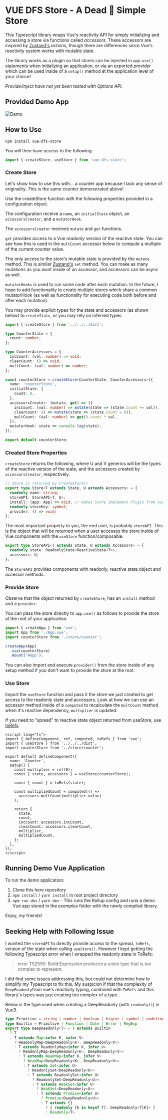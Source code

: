 # VUE DFS Store - A Dead 🤬 Simple Store

This Typescript library wraps Vue's reactivity API for simply initializing and accessing a store via functions called *accessors*. These accessors are inspired by [Zustand's](https://github.com/pmndrs/zustand) *actions*, though there are differences since Vue's reactivity system works with mutable state.

The library works as a plugin so that stores can be injected in `app.use()` statements when initializing an application, or via an exported *provider* which can be used inside of a `setup()` method at the application level of your choice! 

*Provide/inject have not yet been tested with Options API*.

## Provided Demo App

![Demo](demo.png)

## How to Use

`npm install vue-dfs-store`

You will then have access to the following:

```ts
import { createStore, useStore } from 'vue-dfs-store';
```

### Create Store

Let's show how to use this with... a counter app because I lack any sense of originality. This is the same counter demonstrated above!

Use the createStore function with the following properties provided in a configuration object.

The configuration receive a `name`, an `initialState` object, an `accessorsCreator`, and a `mutatorHook`. 

The `accessorsCreator` receives `mutate` and `get` functions. 

`get` provides access to a Vue *readonly* version of the reactive state. You can see how this is used in the `multCount` accessor below to compute a multiple of the current counter value.

The only access to the store's mutable state is provided by the `mutate` method. This is similar [Zustand's](https://github.com/pmndrs/zustand) `set` method. You can make as many mutations as you want inside of an accessor, and accessors can be async as well.

`mutatorHooks` is used to run some code after each mutation. In the future, I hope to add functionality to create multiple stores which share a common mutatorHook (as well as functionality for executing code both before and after each mutation).

You may provide explicit types for the state and accessors (as shown below) to `createState`, or you may rely on inferred types.

```ts
import { createStore } from '../../../dist';

type CounterState = {
  count: number;
};

type CounterAccessors = {
  incCount: (val: number) => void;
  clearCount: () => void;
  multCount: (val: number) => number;
};

const counterStore = createStore<CounterState, CounterAccessors>({
  name: 'counterStore',
  initialState: {
    count: 0,
  },
  accessorsCreator: (mutate, get) => ({
    incCount: (val: number) => mutate(state => (state.count += val)),
    clearCount: () => mutate(state => (state.count = 0)),
    multCount: (val: number) => get().count * val,
  }),
  mutatorHook: state => console.log(state),
});

export default counterStore;
```

### Created Store Properties

`createStore` returns the following, where U and V generics will be the types of the reactive version of the state, and the accessors created by `accessorsCreator`, respectively.

```ts
// Store is returned by createStore()
export type Store<T extends State, U extends Accessors> = {
  readonly name: string;
  storeAPI: StoreAPI<T, U>;
  install: (app: App) => void; // makes Store implement Plugin from vue
  readonly storeKey: symbol;
  provider: () => void;
};
```

The most important property to you, the end user, is probably `storeAPI`. This is the object that will be returned when a user accesses the store inside of Vue components with the `useStore` function/composable.

```ts
export type StoreAPI<T extends State, U extends Accessors> = {
  readonly state: ReadonlyState<ReactiveState<T>>;
  accessors: U;
};
```

The `StoreAPI` provides components with readonly, reactive state object and accessor methods.

### Provide Store

Observe that the object returned by `createStore`, has an `install` method and a `provider`. 

You can pass the store directly to `app.use()` as follows to provide the store at the root of your application. 

```ts
import { createApp } from 'vue';
import App from './App.vue';
import counterStore from './store/counter';

createApp(App)
  .use(counterStore)
  .mount('#app');
```

You can also import and execute `provider()` from the store inside of any setup method if you don't want to provide the store at the root. 

### Use Store

Import the `useStore` function and pass it the store we just created to get access to the readonly state and accessors. Look at how we can use an accessor method inside of a `computed` to recalculate the `multCount` method when it's reactive dependency, `multiplier` is updated.

If you need to "spread" to reactive state object returned from useStore, use [toRefs](https://v3.vuejs.org/api/refs-api.html#torefs).

```vue
<script lang="ts">
import { defineComponent, ref, computed, toRefs } from 'vue';
import { useStore } from '../../../dist';
import counterStore from '../store/counter';

export default defineComponent({
  name: 'Counter',
  setup() {
    const multiplier = ref(0);
    const { state, accessors } = useStore(counterStore);

    const { count } = toRefs(state);

    const multipliedCount = computed(() =>
      accessors.multCount(multiplier.value)
    );

    return {
      state,
      count,
      incCount: accessors.incCount,
      clearCount: accessors.clearCount,
      multiplier,
      multipliedCount,
    };
  },
});
</script>
```

## Running Demo Vue Application

To run the demo application:

1. Clone this here repository
2. `npm install` / `yarn install` in root project directory
3. `npm run dev` / `yarn dev` - This runs the Rollup config and runs a demo Vue app stored in the *examples* folder with the newly compiled library.

Enjoy, my friends!


## Seeking Help with Following Issue

I wanted the `storeAPI` to directly provide access to the spread, `toRefs`, version of the state when calling `useStore()`. However I kept getting the following Typescript error when I wrapped the readonly state in ToRefs: 

> error TS2590: Build:Expression produces a union type that is too complex to represent.

I did find some issues addressing this, but could not determine how to simplify my Typescript to fix this. My suspicion if that the complexity of `DeepReadonly`from vue's reactivity typing, combined with `ToRefs` and this library's types was just creating too complex of a type. 

Below is the type used when creating a DeepReadonly (with `readonly()`) in [Vue3](https://github.com/vuejs/vue-next/blob/master/packages/reactivity/src/reactive.ts).

```ts
type Primitive = string | number | boolean | bigint | symbol | undefined | null
type Builtin = Primitive | Function | Date | Error | RegExp
export type DeepReadonly<T> = T extends Builtin
  ? T
  : T extends Map<infer K, infer V>
    ? ReadonlyMap<DeepReadonly<K>, DeepReadonly<V>>
    : T extends ReadonlyMap<infer K, infer V>
      ? ReadonlyMap<DeepReadonly<K>, DeepReadonly<V>>
      : T extends WeakMap<infer K, infer V>
        ? WeakMap<DeepReadonly<K>, DeepReadonly<V>>
        : T extends Set<infer U>
          ? ReadonlySet<DeepReadonly<U>>
          : T extends ReadonlySet<infer U>
            ? ReadonlySet<DeepReadonly<U>>
            : T extends WeakSet<infer U>
              ? WeakSet<DeepReadonly<U>>
              : T extends Promise<infer U>
                ? Promise<DeepReadonly<U>>
                : T extends {}
                  ? { readonly [K in keyof T]: DeepReadonly<T[K]> }
                  : Readonly<T>
```